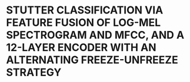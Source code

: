 # STUTTER CLASSIFICATION VIA FEATURE FUSION OF LOG-MEL SPECTROGRAM AND MFCC, AND A 12-LAYER ENCODER WITH AN ALTERNATING FREEZE-UNFREEZE STRATEGY

